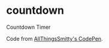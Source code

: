 # countdown
Countdown Timer

Code from [AllThingsSmitty's CodePen](https://codepen.io/AllThingsSmitty/pen/JJavZN).
